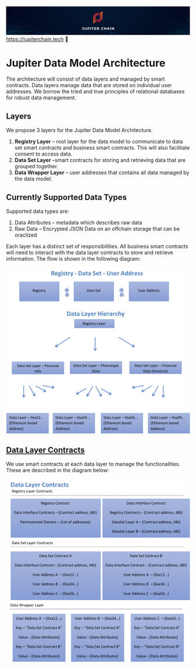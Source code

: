 ![Banner](https://github.com/JupiterChain/data-considerations/blob/master/images/Github%20Header.jpg)
https://jupiterchain.tech :rocket: 

# Jupiter Data Model Architecture

The architecture will consist of data layers and managed by smart contracts. Data layers manage data that are stored on individual user addresses. We borrow the tried and true principles of relational databases for robust data management.

## Layers
We propose 3 layers for the Jupiter Data Model Architecture.
1. **Registry Layer** – root layer for the data model to communicate to data set smart contracts and business smart contracts. This will also facilitate consent to access data.
2. **Data Set Layer** –smart contracts for storing and retrieving data that are grouped together.
3. **Data Wrapper Layer** – user addresses that contains all data managed by the data model.

## Currently Supported Data Types
Supported data types are:
1. Data Attributes – metadata which describes raw data
2. Raw Data – Encrypted JSON Data on an offchain storage that can be oraclized

Each layer has a distinct set of responsibilities. All business smart contracts will need to interact with the data layer contracts to store and retrieve information. The flow is shown in the following diagram:

![Data Model Architecture Diagram](https://github.com/JupiterChain/data-considerations/blob/master/images/DataModel.png)

## [Data Layer Contracts](#DataLayer)

We use smart contracts at each data layer to manage the functionalities. These are described in the diagram below:

![Data Layer Contracts Diagram](https://github.com/JupiterChain/data-considerations/blob/master/images/DataLayer.png)
